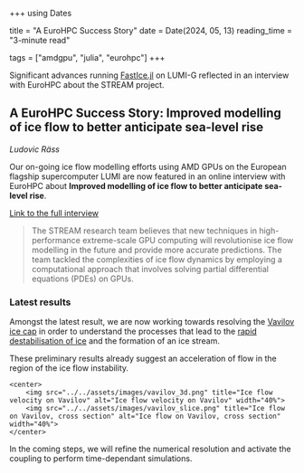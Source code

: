 +++
using Dates

title = "A EuroHPC Success Story"
date = Date(2024, 05, 13)
reading_time = "3-minute read"

tags = ["amdgpu", "julia", "eurohpc"]
+++

Significant advances running [FastIce.jl](https://github.com/PTsolvers/FastIce.jl) on LUMI-G reflected in an interview with EuroHPC about the STREAM project.

## A EuroHPC Success Story: Improved modelling of ice flow to better anticipate sea-level rise
*Ludovic Räss*

Our on-going ice flow modelling efforts using AMD GPUs on the European flagship supercomputer LUMI are now featured in an online interview with EuroHPC about **Improved modelling of ice flow to better anticipate sea-level rise**.

[Link to the full interview](https://eurohpc-ju.europa.eu/eurohpc-success-story-improved-modelling-ice-flow-better-anticipate-sea-level-rise_en)

> The STREAM research team believes that new techniques in high-performance extreme-scale GPU computing will revolutionise ice flow modelling in the future and provide more accurate predictions. The team tackled the complexities of ice flow dynamics by employing a computational approach that involves solving partial differential equations (PDEs) on GPUs.

### Latest results

Amongst the latest result, we are now working towards resolving the [Vavilov ice cap](https://earthobservatory.nasa.gov/images/144790/a-surprising-surge-at-vavilov-ice-cap) in order to understand the processes that lead to the [rapid destabilisation of ice](https://doi.org/10.1016/j.epsl.2018.08.049) and the formation of an ice stream.

These preliminary results already suggest an acceleration of flow in the region of the ice flow instability.
~~~
<center>
    <img src="../../assets/images/vavilov_3d.png" title="Ice flow velocity on Vavilov" alt="Ice flow velocity on Vavilov" width="40%">
    <img src="../../assets/images/vavilov_slice.png" title="Ice flow on Vavilov, cross section" alt="Ice flow on Vavilov, cross section" width="40%">
</center>
~~~

In the coming steps, we will refine the numerical resolution and activate the coupling to perform time-dependant simulations.
